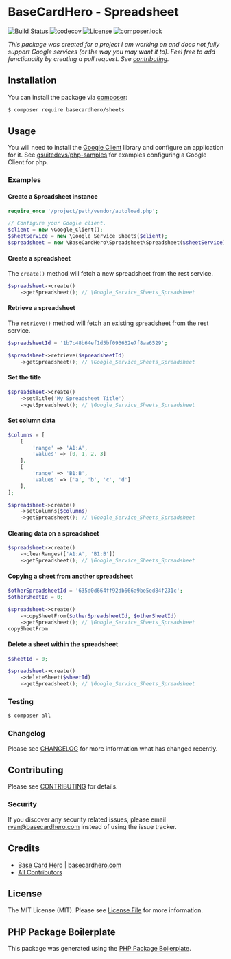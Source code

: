 # BaseCardHero - Spreadsheet

[![Build Status](https://img.shields.io/travis/basecardhero/sheets/master.svg)](https://travis-ci.org/basecardhero/sheets)
[![codecov](https://codecov.io/gh/basecardhero/sheets/branch/master/graph/badge.svg)](https://codecov.io/gh/basecardhero/sheets)
[![License](https://poser.pugx.org/basecardhero/sheets/license)](https://packagist.org/packages/basecardhero/sheets)
[![composer.lock](https://poser.pugx.org/basecardhero/sheets/composerlock)](https://packagist.org/packages/basecardhero/sheets)

_This package was created for a project I am working on and does not fully support Google services (or the way you may want it to). Feel free to add functionality by creating a pull request. See [contributing](CONTRIBUTING.md)._

## Installation

You can install the package via [composer](https://getcomposer.org/):

``` bash
$ composer require basecardhero/sheets
```

## Usage

You will need to install the [Google Client](https://github.com/googleapis/google-api-php-client) library and configure an application for it. See [gsuitedevs/php-samples](https://github.com/gsuitedevs/php-samples) for examples configuring a Google Client for php.

### Examples

#### Create a Spreadsheet instance

``` php
require_once '/project/path/vendor/autoload.php';

// Configure your Google client.
$client = new \Google_Client();
$sheetService = new \Google_Service_Sheets($client);
$spreadsheet = new \BaseCardHero\Spreadsheet\Spreadsheet($sheetService);
```

#### Create a spreadsheet

The `create()` method will fetch a new spreadsheet from the rest service.

``` php
$spreadsheet->create()
    ->getSpreadsheet(); // \Google_Service_Sheets_Spreadsheet
```

#### Retrieve a spreadsheet

The `retrieve()` method will fetch an existing spreadsheet from the rest service.

``` php
$spreadsheetId = '1b7c48b64ef1d5bf093632e7f8aa6529';

$spreadsheet->retrieve($spreadsheetId)
    ->getSpreadsheet(); // \Google_Service_Sheets_Spreadsheet
```

#### Set the title

``` php
$spreadsheet->create()
    ->setTitle('My Spreadsheet Title')
    ->getSpreadsheet(); // \Google_Service_Sheets_Spreadsheet
```

#### Set column data

``` php
$columns = [
    [
        'range' => 'A1:A',
        'values' => [0, 1, 2, 3]
    ],
    [
        'range' => 'B1:B',
        'values' => ['a', 'b', 'c', 'd']
    ],
];

$spreadsheet->create()
    ->setColumns($columns)
    ->getSpreadsheet(); // \Google_Service_Sheets_Spreadsheet
```

#### Clearing data on a spreadsheet

``` php
$spreadsheet->create()
    ->clearRanges(['A1:A', 'B1:B'])
    ->getSpreadsheet(); // \Google_Service_Sheets_Spreadsheet
```

#### Copying a sheet from another spreadsheet

``` php
$otherSpreadsheetId = '635d0d664ff92db666a9be5ed84f231c';
$otherSheetId = 0;

$spreadsheet->create()
    ->copySheetFrom($otherSpreadsheetId, $otherSheetId)
    ->getSpreadsheet(); // \Google_Service_Sheets_Spreadsheet
copySheetFrom
```

#### Delete a sheet within the spreadsheet

``` php
$sheetId = 0;

$spreadsheet->create()
    ->deleteSheet($sheetId)
    ->getSpreadsheet(); // \Google_Service_Sheets_Spreadsheet
```

### Testing

``` bash
$ composer all
```

### Changelog

Please see [CHANGELOG](CHANGELOG.md) for more information what has changed recently.

## Contributing

Please see [CONTRIBUTING](CONTRIBUTING.md) for details.

### Security

If you discover any security related issues, please email ryan@basecardhero.com instead of using the issue tracker.

## Credits

- [Base Card Hero](https://github.com/basecardhero) | [basecardhero.com](https://basecardhero.com/)
- [All Contributors](../../contributors)

## License

The MIT License (MIT). Please see [License File](LICENSE.md) for more information.

## PHP Package Boilerplate

This package was generated using the [PHP Package Boilerplate](https://laravelpackageboilerplate.com).
